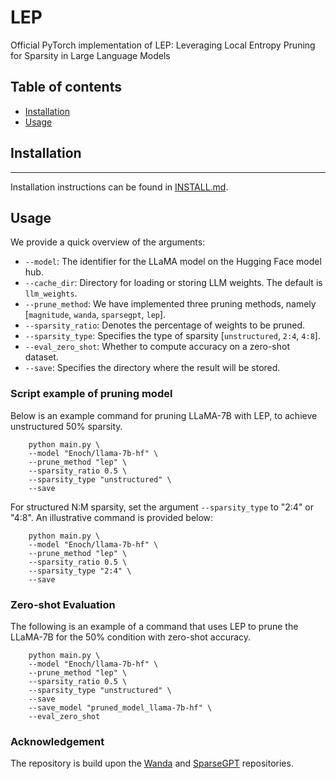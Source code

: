 # LEP


Official PyTorch implementation of LEP: Leveraging Local Entropy Pruning for Sparsity in Large Language Models
      
## Table of contents

* [Installation](#installation)
* [Usage](#Usage)



## Installation 
--- 
Installation instructions can be found in [INSTALL.md](INSTALL.md).



## Usage

We provide a quick overview of the arguments:  
- `--model`: The identifier for the LLaMA model on the Hugging Face model hub.
- `--cache_dir`: Directory for loading or storing LLM weights. The default is `llm_weights`.
- `--prune_method`: We have implemented three pruning methods, namely [`magnitude`, `wanda`, `sparsegpt`, `lep`].
- `--sparsity_ratio`: Denotes the percentage of weights to be pruned.
- `--sparsity_type`: Specifies the type of sparsity [`unstructured`, `2:4`, `4:8`].
- `--eval_zero_shot`: Whether to compute accuracy on a zero-shot dataset. 
- `--save`: Specifies the directory where the result will be stored.


### Script example of pruning model

Below is an example command for pruning LLaMA-7B with LEP, to achieve unstructured 50% sparsity.
```
    python main.py \
    --model "Enoch/llama-7b-hf" \
    --prune_method "lep" \
    --sparsity_ratio 0.5 \
    --sparsity_type "unstructured" \
    --save 
```

For structured N:M sparsity, set the argument `--sparsity_type` to "2:4" or "4:8". An illustrative command is provided below:

```
    python main.py \
    --model "Enoch/llama-7b-hf" \
    --prune_method "lep" \
    --sparsity_ratio 0.5 \
    --sparsity_type "2:4" \
    --save 
```

### Zero-shot Evaluation
The following is an example of a command that uses LEP to prune the LLaMA-7B for the 50% condition with zero-shot accuracy.
```
    python main.py \
    --model "Enoch/llama-7b-hf" \
    --prune_method "lep" \
    --sparsity_ratio 0.5 \
    --sparsity_type "unstructured" \
    --save 
    --save_model "pruned_model_llama-7b-hf" \
    --eval_zero_shot
```

### Acknowledgement
The repository is build upon the  [Wanda](https://github.com/locuslab/wanda) and [SparseGPT](https://github.com/IST-DASLab/sparsegpt) repositories.




